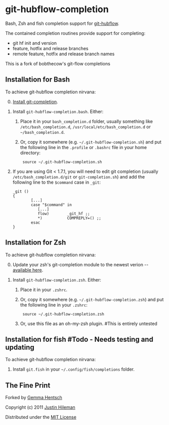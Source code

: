 git-hubflow-completion
===================

Bash, Zsh and fish completion support for [git-hubflow](http://datasift.github.io/gitflow/).

The contained completion routines provide support for completing:

 * git hf init and version
 * feature, hotfix and release branches
 * remote feature, hotfix and release branch names

This is a fork of bobthecow's git-flow completions

Installation for Bash
---------------------

To achieve git-hubflow completion nirvana:

 0. [Install git-completion](http://github.com/bobthecow/git-flow-completion/wiki/Install-Bash-git-completion).

 1. Install `git-hubflow-completion.bash`. Either:

    1. Place it in your `bash_completion.d` folder, usually something like `/etc/bash_completion.d`,
       `/usr/local/etc/bash_completion.d` or `~/bash_completion.d`.

    2. Or, copy it somewhere (e.g. `~/.git-hubflow-completion.sh`) and put the following line in the `.profile` or
       `.bashrc` file in your home directory:

            source ~/.git-hubflow-completion.sh

 2. If you are using Git < 1.7.1, you will need to edit git completion (usually `/etc/bash_completion.d/git` or
    `git-completion.sh`) and add the following line to the `$command` case in `_git`:

        _git ()
        {
                [...]
                case "$command" in
                   [...]
                   flow)        _git_hf ;;		
                   *)           COMPREPLY=() ;;
                esac
        }


Installation for Zsh
--------------------

To achieve git-hubflow completion nirvana:

 0. Update your zsh's git-completion module to the newest verion --
    [available here](http://zsh.git.sourceforge.net/git/gitweb.cgi?p=zsh/zsh;a=blob_plain;f=Completion/Unix/Command/_git;hb=HEAD).

 1. Install `git-hubflow-completion.zsh`. Either:

    1. Place it in your `.zshrc`.

    2. Or, copy it somewhere (e.g. `~/.git-hubflow-completion.zsh`) and put the following line in
       your `.zshrc`:

            source ~/.git-hubflow-completion.zsh

    3. Or, use this file as an oh-my-zsh plugin. #This is entirely untested


Installation for fish #Todo - Needs testing and updating
--------------------------------------------------------

To achieve git-hubflow completion nirvana:

 1. Install `git.fish` in your `~/.config/fish/completions` folder.


The Fine Print
--------------
Forked by [Gemma Hentsch](https://github.com/ladyrassilon)

Copyright (c) 2011 [Justin Hileman](http://justinhileman.com)

Distributed under the [MIT License](http://creativecommons.org/licenses/MIT/)

